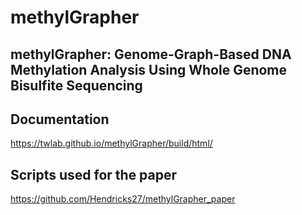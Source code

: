 # methylGrapher


## methylGrapher: Genome-Graph-Based DNA Methylation Analysis Using Whole Genome Bisulfite Sequencing


## Documentation
https://twlab.github.io/methylGrapher/build/html/


## Scripts used for the paper
https://github.com/Hendricks27/methylGrapher_paper


